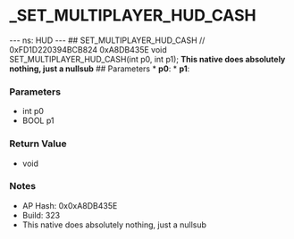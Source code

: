 # _SET_MULTIPLAYER_HUD_CASH

--- ns: HUD --- ## SET_MULTIPLAYER_HUD_CASH  // 0xFD1D220394BCB824 0xA8DB435E void SET_MULTIPLAYER_HUD_CASH(int p0, int p1);  **This native does absolutely nothing, just a nullsub**  ## Parameters * **p0**: * **p1**:

### Parameters
* int p0
* BOOL p1

### Return Value
* void

### Notes
* AP Hash: 0x0xA8DB435E
* Build: 323
* This native does absolutely nothing, just a nullsub

